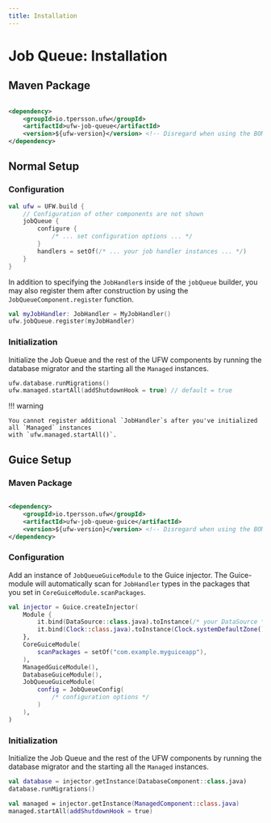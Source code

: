 ```yaml
---
title: Installation
---
```


# Job Queue: Installation

## Maven Package

```xml title="pom.xml: io.tpersson.ufw:ufw-job-queue" linenums="1"

<dependency>
    <groupId>io.tpersson.ufw</groupId>
    <artifactId>ufw-job-queue</artifactId>
    <version>${ufw-version}</version> <!-- Disregard when using the BOM -->
</dependency>
```

## Normal Setup

### Configuration

```kotlin title="YourApp.kt" hl_lines="11-16" linenums="1"
val ufw = UFW.build {
    // Configuration of other components are not shown
    jobQueue {
        configure {
            /* ... set configuration options ... */
        }
        handlers = setOf(/* ... your job handler instances ... */)
    }
}
```

In addition to specifying the `JobHandler`s inside of the `jobQueue` builder, you may also register them after
construction by using the `JobQueueComponent.register` function.

```kotlin title="Example: Registering a JobHandler after construction" linenums="1"
val myJobHandler: JobHandler = MyJobHandler()
ufw.jobQueue.register(myJobHandler)
```

### Initialization

Initialize the Job Queue and the rest of the UFW components by running the database migrator and the starting all
the `Managed` instances.

```kotlin title="Example: Initialization" linenums="1"
ufw.database.runMigrations()
ufw.managed.startAll(addShutdownHook = true) // default = true
```

!!! warning

    You cannot register additional `JobHandler`s after you've initialized all `Managed` instances
    with `ufw.managed.startAll()`.

## Guice Setup

### Maven Package

```xml title="pom.xml: io.tpersson.ufw:ufw-job-queue-guice" linenums="1"

<dependency>
    <groupId>io.tpersson.ufw</groupId>
    <artifactId>ufw-job-queue-guice</artifactId>
    <version>${ufw-version}</version> <!-- Disregard when using the BOM -->
</dependency>
```

### Configuration

Add an instance of `JobQueueGuiceModule` to the Guice injector. The Guice-module will automatically scan
for `JobHandler` types in the packages that you set in `CoreGuiceModule.scanPackages`.

```kotlin title="YourGuiceApp.kt" hl_lines="11-15" linenums="1"
val injector = Guice.createInjector(
    Module {
        it.bind(DataSource::class.java).toInstance(/* your DataSource */)
        it.bind(Clock::class.java).toInstance(Clock.systemDefaultZone())
    },
    CoreGuiceModule(
        scanPackages = setOf("com.example.myguiceapp"),
    ),
    ManagedGuiceModule(),
    DatabaseGuiceModule(),
    JobQueueGuiceModule(
        config = JobQueueConfig(
            /* configuration options */
        )
    ),
)
```

### Initialization

Initialize the Job Queue and the rest of the UFW components by running the database migrator and the starting all
the `Managed` instances.

```kotlin title="Example: Initialization" linenums="1"
val database = injector.getInstance(DatabaseComponent::class.java)
database.runMigrations()

val managed = injector.getInstance(ManagedComponent::class.java)
managed.startAll(addShutdownHook = true)
```